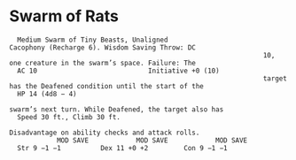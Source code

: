 # Swarm of Rats

      Medium Swarm of Tiny Beasts, Unaligned                        Cacophony (Recharge 6). Wisdom Saving Throw: DC
                                                                    10, one creature in the swarm’s space. Failure: The
      AC 10                            Initiative +0 (10)
                                                                    target has the Deafened condition until the start of the
      HP 14 (4d8 − 4)
                                                                    swarm’s next turn. While Deafened, the target also has
      Speed 30 ft., Climb 30 ft.
                                                                    Disadvantage on ability checks and attack rolls.
                MOD SAVE            MOD SAVE            MOD SAVE
      Str 9 −1 −1          Dex 11 +0 +2         Con 9 −1 −1
